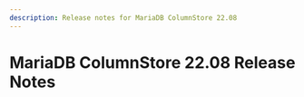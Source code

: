 ```yaml
---
description: Release notes for MariaDB ColumnStore 22.08
---
```


# MariaDB ColumnStore 22.08 Release Notes

